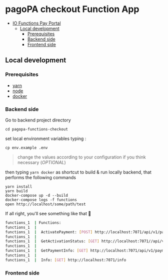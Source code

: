# pagoPA checkout Function App

- [IO Functions Pay Portal](#pagopa-functions-checkout)
  - [Local development](#local-development)
    - [Prerequisites](#prerequisites)
    - [Backend side](#backend-side)
    - [Frontend side](#frontend-side)
## Local development

### Prerequisites

- [yarn](https://yarnpkg.com/)
- [node](https://nodejs.org/it/)
- [docker](https://www.docker.com/)

### Backend side

Go to backend project directory
```
cd pagopa-functions-checkout
```

set local environment variables typing :

```shell
cp env.example .env
```
> change the values ​​according to your configuration if you think necessary (_OPTIONAL_)

then typing `yarn docker` as shortcut to build & run locally backend, that performs the following commands
> 
```
yarn install
yarn build
docker-compose up -d --build
docker-compose logs -f functions
open http://localhost/some/path/test
```

If all right, you'll see something like that 🚀

```bash
functions_1  | Functions:
functions_1  | 
functions_1  |  ActivatePayment: [POST] http://localhost:7071/api/v1/payment-activations
functions_1  | 
functions_1  |  GetActivationStatus: [GET] http://localhost:7071//api/v1/payment-activations/{codiceContestoPagamento}
functions_1  | 
functions_1  |  GetPaymentInfo: [GET] http://localhost:7071/api/v1/payment-requests/{rptId}
functions_1  | 
functions_1  |  Info: [GET] http://localhost:7071/info
```



### Frontend side
